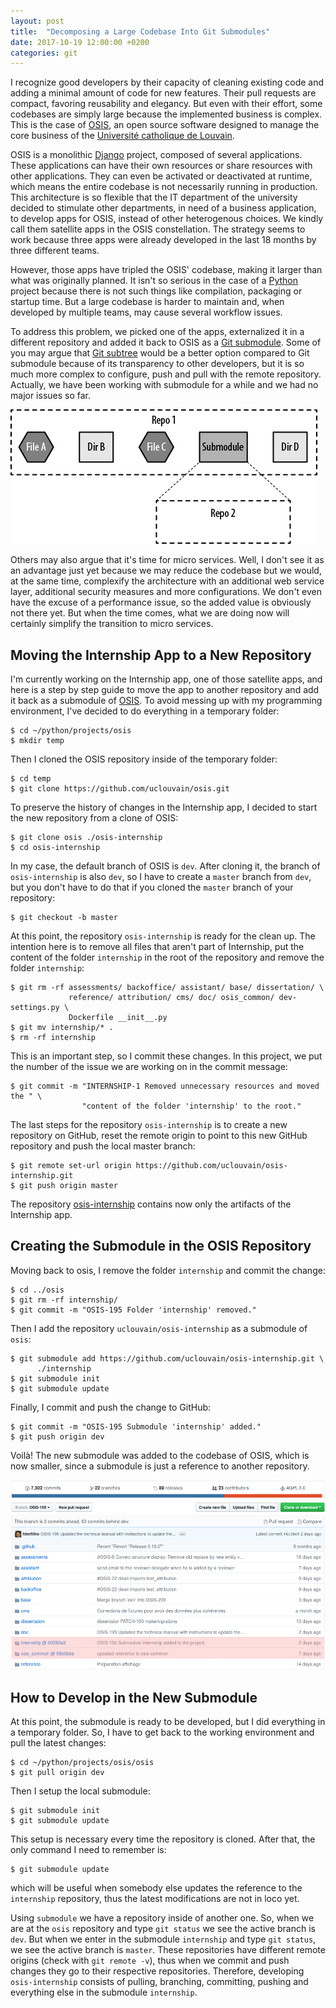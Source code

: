 ```yaml
---
layout: post
title:  "Decomposing a Large Codebase Into Git Submodules"
date: 2017-10-19 12:00:00 +0200
categories: git
---
```


I recognize good developers by their capacity of cleaning existing code and
adding a minimal amount of code for new features. Their pull requests are
compact, favoring reusability and elegancy. But even with their effort, some
codebases are simply large because the implemented business is complex. This
is the case of [OSIS], an open source software designed to manage the core
business of the [Université catholique de Louvain][UCL].

OSIS is a monolithic [Django] project, composed of several applications.
These applications can have their own resources or share resources with other
applications. They can even be activated or deactivated at runtime, which means
the entire codebase is not necessarily running in production. This architecture
is so flexible that the IT department of the university decided to stimulate
other departments, in need of a business application, to develop apps for OSIS,
instead of other heterogenous choices. We kindly call them satellite apps in the
OSIS constellation. The strategy seems to work because three apps were already
developed in the last 18 months by three different teams.

However, those apps have tripled the OSIS' codebase, making it larger than what
was originally planned. It isn't so serious in the case of a [Python] project
because there is not such things like compilation, packaging or startup time.
But a large codebase is harder to maintain and, when developed by multiple
teams, may cause several workflow issues.

To address this problem, we picked one of the apps, externalized it in a
different repository and added it back to OSIS as a
[Git submodule][git-submodule]. Some of you may argue that
[Git subtree][git-subtree] would be a better option compared to Git submodule
because of its transparency to other developers, but it is so much more complex
to configure, push and pull with the remote repository. Actually, we have been
working with submodule for a while and we had no major issues so far.

![GIT submodule](/images/posts/github-repo-submodule.png)

Others may also argue that it's time for micro services. Well, I don't see it as
an advantage just yet because we may reduce the codebase but we would, at the
same time, complexify the architecture with an additional web service layer,
additional security measures and more configurations. We don't even have the
excuse of a performance issue, so the added value is obviously not there yet.
But when the time comes, what we are doing now will certainly simplify the
transition to micro services.

## Moving the Internship App to a New Repository

I'm currently working on the Internship app, one of those satellite apps, and
here is a step by step guide to move the app to another repository and add it
back as a submodule of [OSIS]. To avoid messing up with my programming
environment, I've decided to do everything in a temporary folder:

    $ cd ~/python/projects/osis
    $ mkdir temp

Then I cloned the OSIS repository inside of the temporary folder:

    $ cd temp
    $ git clone https://github.com/uclouvain/osis.git

To preserve the history of changes in the Internship app, I decided to start the
new repository from a clone of OSIS:

    $ git clone osis ./osis-internship
    $ cd osis-internship

In my case, the default branch of OSIS is `dev`. After cloning it, the branch of
`osis-internship` is also `dev`, so I have to create a `master` branch from
`dev`, but you don't have to do that if you cloned the `master` branch of your
repository:

    $ git checkout -b master

At this point, the repository `osis-internship` is ready for the clean up. The
intention here is to remove all files that aren't part of Internship, put the
content of the folder `internship` in the root of the repository and remove the
folder `internship`:

    $ git rm -rf assessments/ backoffice/ assistant/ base/ dissertation/ \
                 reference/ attribution/ cms/ doc/ osis_common/ dev-settings.py \
                 Dockerfile __init__.py
    $ git mv internship/* .
    $ rm -rf internship

This is an important step, so I commit these changes. In this project, we put
the number of the issue we are working on in the commit message:

    $ git commit -m "INTERNSHIP-1 Removed unnecessary resources and moved the " \
                    "content of the folder 'internship' to the root."

The last steps for the repository `osis-internship` is to create a new
repository on GitHub, reset the remote origin to point to this new GitHub
repository and push the local master branch:

    $ git remote set-url origin https://github.com/uclouvain/osis-internship.git
    $ git push origin master

The repository [osis-internship] contains now only the artifacts of the
Internship app.

## Creating the Submodule in the OSIS Repository

Moving back to osis, I remove the folder `internship` and commit the change:

    $ cd ../osis
    $ git rm -rf internship/
    $ git commit -m "OSIS-195 Folder 'internship' removed."

Then I add the repository `uclouvain/osis-internship` as a submodule of `osis`:

    $ git submodule add https://github.com/uclouvain/osis-internship.git \
          ./internship
    $ git submodule init
    $ git submodule update

Finally, I commit and push the change to GitHub:

    $ git commit -m "OSIS-195 Submodule 'internship' added."
    $ git push origin dev

Voilà! The new submodule was added to the codebase of OSIS, which is now
smaller, since a submodule is just a reference to another repository.

![OSIS' submodules](/images/posts/github-repo-with-submodules.png)

## How to Develop in the New Submodule

At this point, the submodule is ready to be developed, but I did everything in a
temporary folder. So, I have to get back to the working environment and pull the
latest changes:

    $ cd ~/python/projects/osis/osis
    $ git pull origin dev

Then I setup the local submodule:

    $ git submodule init
    $ git submodule update

This setup is necessary every time the repository is cloned. After that, the only
command I need to remember is:

    $ git submodule update

which will be useful when somebody else updates the reference to the `internship`
repository, thus the latest modifications are not in loco yet.

Using `submodule` we have a repository inside of another one. So, when we are at
the `osis` repository and type `git status` we see the active branch is `dev`.
But when we enter in the submodule `internship` and type `git status`, we see
the active branch is `master`. These repositories have different remote origins
(check with `git remote -v`), thus when we commit and push changes they go to
their respective repositories. Therefore, developing `osis-internship` consists
of pulling, branching, committing, pushing and everything else in the submodule
`internship`.

[Django]: https://www.djangoproject.org
[git-submodule]: https://git-scm.com/docs/git-submodule
[git-subtree]: https://git-scm.com/book/en/v1/Git-Tools-Subtree-Merging
[OSIS]: https://github.com/uclouvain/osis
[osis-internship]: https://github.com/uclouvain/osis-internship
[Python]: https://www.python.org
[UCL]: https://www.uclouvain.be
